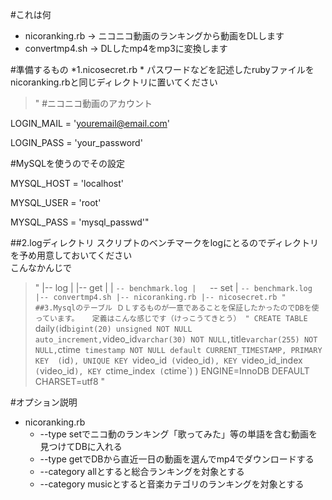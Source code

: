 #これは何  
* nicoranking.rb -> ニコニコ動画のランキングから動画をDLします
* convertmp4.sh  -> DLしたmp4をmp3に変換します 

#準備するもの
*1.nicosecret.rb *
パスワードなどを記述したrubyファイルをnicoranking.rbと同じディレクトリに置いてください
>"
#ニコニコ動画のアカウント

LOGIN_MAIL = 'youremail@email.com'

LOGIN_PASS = 'your_password'

#MySQLを使うのでその設定

MYSQL_HOST = 'localhost'

MYSQL_USER = 'root'

MYSQL_PASS = 'mysql_passwd'"

##2.logディレクトリ
スクリプトのベンチマークをlogにとるのでディレクトリを予め用意しておいてください  
こんなかんじで
>"
|-- log
|   |-- get
|   |   `-- benchmark.log
|   `-- set
|       `-- benchmark.log
|-- convertmp4.sh
|-- nicoranking.rb
|-- nicosecret.rb
"
##3.Mysqlのテーブル
ＤＬするものが一意であることを保証したかったのでDBを使っています。  
定義はこんな感じです（けっこうてきとう）
>"
CREATE TABLE `daily` (
  `id` bigint(20) unsigned NOT NULL auto_increment,
  `video_id` varchar(30) NOT NULL,
  `title` varchar(255) NOT NULL,
  `ctime` timestamp NOT NULL default CURRENT_TIMESTAMP,
  PRIMARY KEY  (`id`),
  UNIQUE KEY `video_id` (`video_id`),
  KEY `video_id_index` (`video_id`),
  KEY `ctime_index` (`ctime`)
) ENGINE=InnoDB DEFAULT CHARSET=utf8
"

#オプション説明
* nicoranking.rb
    * --type setでニコ動のランキング「歌ってみた」等の単語を含む動画を見つけてDBに入れる
    * --type getでDBから直近一日の動画を選んでmp4でダウンロードする
    * --category allとすると総合ランキングを対象とする
    * --category musicとすると音楽カテゴリのランキングを対象とする
